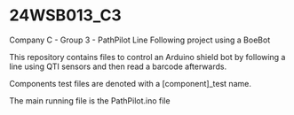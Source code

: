 # 24WSB013_C3
 Company C - Group 3 - PathPilot
 Line Following project using a BoeBot

 This repository contains files to control an Arduino shield bot by following a line using QTI sensors and then read a barcode afterwards.
 
 Components test files are denoted with a [component]_test name.
 
 The main running file is the PathPilot.ino file
